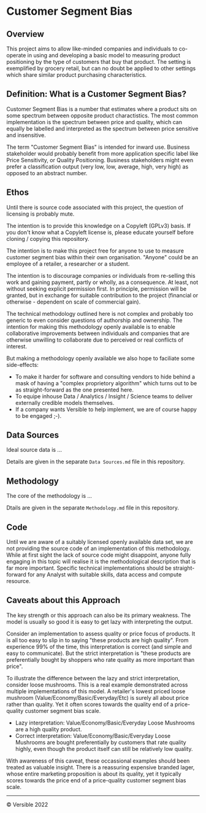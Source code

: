 # Customer Segment Bias

## Overview
This project aims to allow like-minded companies and individuals to co-operate in using and developing a basic model to measuring product positioning by the type of customers that buy that product.  The setting is exemplified by grocery retail, but can no doubt be applied to other settings which share similar product purchasing characteristics.


## Definition: What is a Customer Segment Bias?
Customer Segment Bias is a number that estimates where a product sits on some spectrum between opposite product charactistics.  The most common implementation is the spectrum between price and quality, which can equally be labelled and interpreted as the spectrum between price sensitive and insensitive.

The term "Customer Segment Bias" is intended for inward use.  Business stakeholder would probably benefit from more application specific label like Price Sensitivity, or Quality Positioning.  Business stakeholders might even prefer a classification output (very low, low, average, high, very high) as opposed to an abstract number.


## Ethos

Until there is source code associated with this project, the question of licensing is probably mute.

The intention is to provide this knowledge on a Copyleft (GPLv3) basis.  If you don't know what a Copyleft license is, please educate yourself before cloning / copying this repository.

The intention is to make this project free for anyone to use to measure customer segment bias within their own organisation.  "Anyone" could be an employee of a retailer, a researcher or a student.

The intention is to discourage companies or individuals from re-selling this work and gaining payment, partly or wholly, as a consequence.  At least, not without seeking explicit permission first.  In principle, permission will be granted, but in exchange for suitable contribution to the project (financial or otherwise - dependent on scale of commercial gain).

The technical methodology outlined here is not complex and probably too generic to even consider questions of authorship and ownership.  The intention for making this methodology openly available is to enable collaborative improvements between individuals and companies that are otherwise unwilling to collaborate due to perceived or real conflicts of interest.  

But making a methodology openly available we also hope to faciliate some side-effects:
* To make it harder for software and consulting vendors to hide behind a mask of having a "complex proprietory algorithm" which turns out to be as straight-forward as the one presented here. 
* To equipe inhouse Data / Analytics / Insight / Science teams to deliver externally credible models themselves.
* If a company wants Versible to help implement, we are of course happy to be engaged ;-).


## Data Sources
Ideal source data is ...

Details are given in the separate `Data Sources.md` file in this repository. 


## Methodology

The core of the methodology is ...

Dtails are given in the separate `Methodology.md` file in this repository. 

## Code

Until we are aware of a suitably licensed openly available data set, we are not providing the source code of an implementation of this methodology.  While at first sight the lack of source code might disappoint, anyone fully engaging in this topic will realise it is the methodological description that is far more important.  Specific technical implementations should be straight-forward for any Analyst with suitable skills, data access and compute resource.

## Caveats about this Approach

The key strength or this approach can also be its primary weakness.  The model is usually so good it is easy to get lazy with interpreting the output.

Consider an implementation to assess quality or price focus of products.  It is all too easy to slip in to saying "these products are high quality".  From experience 99% of the time, this interpretation is correct (and simple and easy to communicate).  But the strict interpretation is "these products are preferentially bought by shoppers who rate quality as more important than price".  

To illustrate the difference between the lazy and strict interpretation, consider loose mushrooms.  This is a real example demonstrated across multiple implementations of this model.  A retailer's lowest priced loose mushroom (Value/Economy/Basic/Everyday/Etc) is surely all about price rather than quality.  Yet it often scores towards the quality end of a price-quality customer segment bias scale.
* Lazy interpretation: Value/Economy/Basic/Everyday Loose Mushrooms are a high quality product.
* Correct interpretation: Value/Economy/Basic/Everyday Loose Mushrooms are bought preferentially by customers that rate quality highly, even though the product itself can still be relatively low quality.

With awareness of this caveat, these occassional examples should been treated as valuable insight.  There is a reassuring expensive branded lager, whose entire marketing proposition is about its quality, yet it typically scores towards the price end of a price-quality customer segment bias scale.
   

---

© Versible 2022